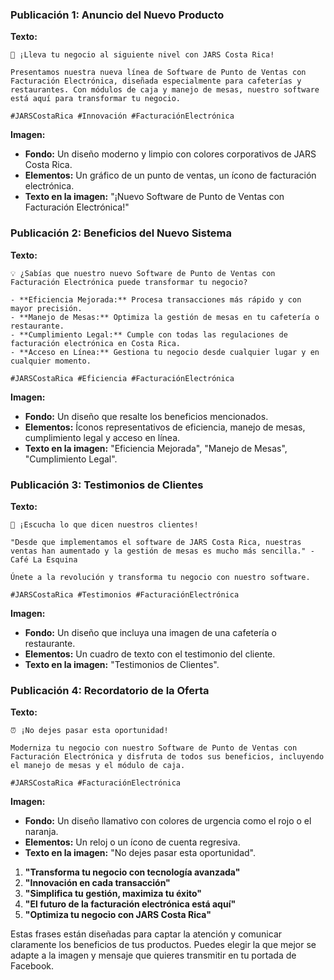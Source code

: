 ### Publicación 1: Anuncio del Nuevo Producto

**Texto:**
```
🚀 ¡Lleva tu negocio al siguiente nivel con JARS Costa Rica!

Presentamos nuestra nueva línea de Software de Punto de Ventas con Facturación Electrónica, diseñada especialmente para cafeterías y restaurantes. Con módulos de caja y manejo de mesas, nuestro software está aquí para transformar tu negocio.

#JARSCostaRica #Innovación #FacturaciónElectrónica
```

**Imagen:**
- **Fondo:** Un diseño moderno y limpio con colores corporativos de JARS Costa Rica.
- **Elementos:** Un gráfico de un punto de ventas, un ícono de facturación electrónica.
- **Texto en la imagen:** "¡Nuevo Software de Punto de Ventas con Facturación Electrónica!"

### Publicación 2: Beneficios del Nuevo Sistema

**Texto:**
```
💡 ¿Sabías que nuestro nuevo Software de Punto de Ventas con Facturación Electrónica puede transformar tu negocio?

- **Eficiencia Mejorada:** Procesa transacciones más rápido y con mayor precisión.
- **Manejo de Mesas:** Optimiza la gestión de mesas en tu cafetería o restaurante.
- **Cumplimiento Legal:** Cumple con todas las regulaciones de facturación electrónica en Costa Rica.
- **Acceso en Línea:** Gestiona tu negocio desde cualquier lugar y en cualquier momento.

#JARSCostaRica #Eficiencia #FacturaciónElectrónica
```

**Imagen:**
- **Fondo:** Un diseño que resalte los beneficios mencionados.
- **Elementos:** Íconos representativos de eficiencia, manejo de mesas, cumplimiento legal y acceso en línea.
- **Texto en la imagen:** "Eficiencia Mejorada", "Manejo de Mesas", "Cumplimiento Legal".

### Publicación 3: Testimonios de Clientes

**Texto:**
```
📢 ¡Escucha lo que dicen nuestros clientes!

"Desde que implementamos el software de JARS Costa Rica, nuestras ventas han aumentado y la gestión de mesas es mucho más sencilla." - Café La Esquina

Únete a la revolución y transforma tu negocio con nuestro software.

#JARSCostaRica #Testimonios #FacturaciónElectrónica
```

**Imagen:**
- **Fondo:** Un diseño que incluya una imagen de una cafetería o restaurante.
- **Elementos:** Un cuadro de texto con el testimonio del cliente.
- **Texto en la imagen:** "Testimonios de Clientes".

### Publicación 4: Recordatorio de la Oferta

**Texto:**
```
⏰ ¡No dejes pasar esta oportunidad!

Moderniza tu negocio con nuestro Software de Punto de Ventas con Facturación Electrónica y disfruta de todos sus beneficios, incluyendo el manejo de mesas y el módulo de caja.

#JARSCostaRica #FacturaciónElectrónica
```



**Imagen:**
- **Fondo:** Un diseño llamativo con colores de urgencia como el rojo o el naranja.
- **Elementos:** Un reloj o un ícono de cuenta regresiva.
- **Texto en la imagen:** "No dejes pasar esta oportunidad".




1. **"Transforma tu negocio con tecnología avanzada"**
2. **"Innovación en cada transacción"**
3. **"Simplifica tu gestión, maximiza tu éxito"**
4. **"El futuro de la facturación electrónica está aquí"**
5. **"Optimiza tu negocio con JARS Costa Rica"**

Estas frases están diseñadas para captar la atención y comunicar claramente los beneficios de tus productos. Puedes elegir la que mejor se adapte a la imagen y mensaje que quieres transmitir en tu portada de Facebook. 
